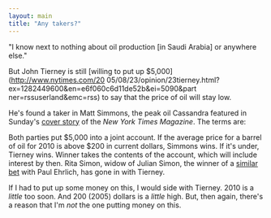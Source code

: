 ```yaml
---
layout: main
title: "Any takers?"
---
```

"I know next to nothing about oil production [in Saudi Arabia] or anywhere
else."

  
But John Tierney is still [willing to put up $5,000](http://www.nytimes.com/20
05/08/23/opinion/23tierney.html?ex=1282449600&en=e6f060c6d11de52b&ei=5090&part
ner=rssuserland&emc=rss) to say that the price of oil will stay low.

  
He's found a taker in Matt Simmons, the peak oil Cassandra featured in
Sunday's [cover story](http://gristmill.grist.org/story/2005/8/21/15712/3484)
of the _New York Times Magazine_. The terms are:

  
Both parties put $5,000 into a joint account. If the average price for a
barrel of oil for 2010 is above $200 in current dollars, Simmons wins. If it's
under, Tierney wins. Winner takes the contents of the account, which will
include interest by then. Rita Simon, widow of Julian Simon, the winner of a
[similar bet](http://www.overpopulation.com/faq/People/julian_simon.html) with
Paul Ehrlich, has gone in with Tierney.

  
If I had to put up some money on this, I would side with Tierney. 2010 is a
_little_ too soon. And 200 (2005) dollars is a _little_ high. But, then again,
there's a reason that I'm _not_ the one putting money on this.

